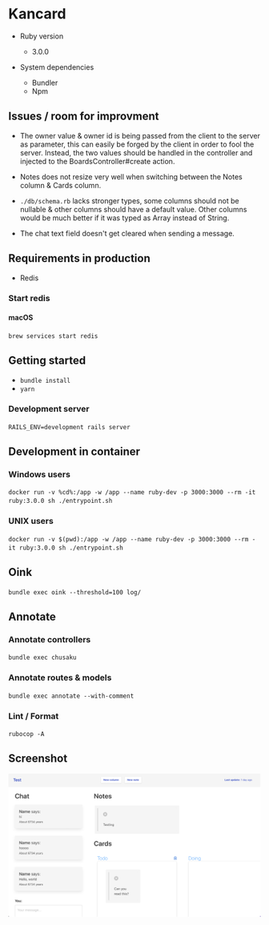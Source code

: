 # Kancard

- Ruby version
  - 3.0.0

- System dependencies
  - Bundler
  - Npm

## Issues / room for improvment

- The owner value & owner id is being passed from the client to the server as parameter, this can easily be forged by the client in order to fool the server. Instead, the two values should be handled in the controller and injected to the BoardsController#create action.

- Notes does not resize very well when switching between the Notes column & Cards column.

- `./db/schema.rb` lacks stronger types, some columns should not be nullable & other columns should have a default value. Other columns would be much better if it was typed as Array instead of String.

- The chat text field doesn't get cleared when sending a message.

## Requirements in production

- Redis

### Start redis

#### macOS

`brew services start redis`

## Getting started

- `bundle install`
- `yarn`

### Development server

`RAILS_ENV=development rails server`

## Development in container

### Windows users

`docker run -v %cd%:/app -w /app --name ruby-dev -p 3000:3000 --rm -it ruby:3.0.0 sh ./entrypoint.sh`

### UNIX users

`docker run -v $(pwd):/app -w /app --name ruby-dev -p 3000:3000 --rm -it ruby:3.0.0 sh ./entrypoint.sh`

## Oink

`bundle exec oink --threshold=100 log/`

## Annotate

### Annotate controllers

`bundle exec chusaku`

### Annotate routes & models

`bundle exec annotate --with-comment`

### Lint / Format

`rubocop -A`

## Screenshot

![demo v2](media/demo-v2.png)
